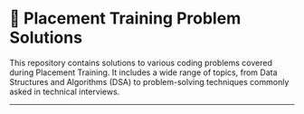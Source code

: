# 📘 Placement Training Problem Solutions

This repository contains solutions to various coding problems covered during Placement Training. It includes a wide range of topics, from Data Structures and Algorithms (DSA) to problem-solving techniques commonly asked in technical interviews.

---
